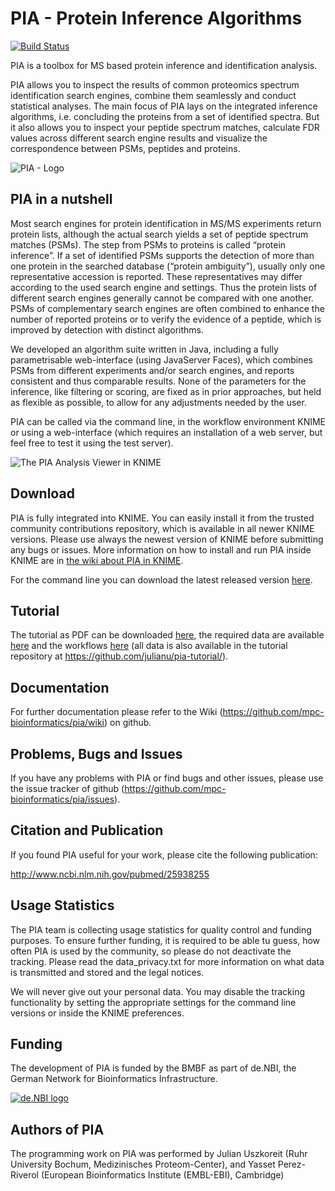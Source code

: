 # PIA - Protein Inference Algorithms

[![Build Status](https://api.travis-ci.org/mpc-bioinformatics/pia.svg)](https://travis-ci.org/mpc-bioinformatics/pia)

PIA is a toolbox for MS based protein inference and identification analysis.

PIA allows you to inspect the results of common proteomics spectrum
identification search engines, combine them seamlessly and conduct statistical
analyses.
The main focus of PIA lays on the integrated inference algorithms, i.e.
concluding the proteins from a set of identified spectra. But it also allows
you to inspect your peptide spectrum matches, calculate FDR values across
different search engine results and visualize the correspondence between PSMs,
peptides and proteins.

![PIA - Logo](https://github.com/mpc-bioinformatics/pia/wiki/pia_logo.png)


## PIA in a nutshell

Most search engines for protein identification in MS/MS experiments return
protein lists, although the actual search yields a set of peptide spectrum
matches (PSMs). The step from PSMs to proteins is called “protein inference”.
If a set of identified PSMs supports the detection of more than one protein in
the searched database (“protein ambiguity”), usually only one representative
accession is reported. These representatives may differ according to the used
search engine and settings. Thus the protein lists of different search engines
generally cannot be compared with one another. PSMs of complementary search
engines are often combined to enhance the number of reported proteins or to
verify the evidence of a peptide, which is improved by detection with distinct
algorithms.

We developed an algorithm suite written in Java, including a fully
parametrisable web-interface (using JavaServer Faces), which combines PSMs from
different experiments and/or search engines, and reports consistent and thus
comparable results. None of the parameters for the inference, like filtering or
scoring, are fixed as in prior approaches, but held as flexible as possible, to
allow for any adjustments needed by the user.

PIA can be called via the command line, in the workflow environment KNIME or
using a web-interface (which requires an installation of a web server, but feel
free to test it using the test server).

![The PIA Analysis Viewer in KNIME](https://github.com/mpc-bioinformatics/pia/wiki/KNIME_analysis_view.png)


## Download

PIA is fully integrated into KNIME. You can easily install it from the trusted
community contributions repository, which is available in all newer KNIME
versions. Please use always the newest version of KNIME before submitting any
bugs or issues.
More information on how to install and run PIA inside KNIME are in 
[the wiki about PIA in KNIME](https://github.com/mpc-bioinformatics/pia/wiki/Running-PIA-via-KNIME).

For the command line you can download the latest released version
[here](https://github.com/mpc-bioinformatics/pia/releases/latest).


## Tutorial

The tutorial as PDF can be downloaded
[here](https://github.com/julianu/pia-tutorial/blob/master/pia_tutorial.pdf),
the required data are available [here](https://github.com/julianu/pia-tutorial/tree/master/data)
and the workflows [here](https://github.com/julianu/pia-tutorial/tree/master/workflows)
(all data is also available in the tutorial repository at
https://github.com/julianu/pia-tutorial/).


## Documentation

For further documentation please refer to the Wiki (https://github.com/mpc-bioinformatics/pia/wiki) on github.


## Problems, Bugs and Issues

If you have any problems with PIA or find bugs and other issues, please use the
issue tracker of github (https://github.com/mpc-bioinformatics/pia/issues).


## Citation and Publication

If you found PIA useful for your work, please cite the following publication:

http://www.ncbi.nlm.nih.gov/pubmed/25938255


## Usage Statistics

The PIA team is collecting usage statistics for quality control and funding
purposes. To ensure further funding, it is required to be able tu guess, how
often PIA is used by the community, so please do not deactivate the tracking. 
Please read the data_privacy.txt for more information on what data is
transmitted and stored and the legal notices.

We will never give out your personal data. You may disable the tracking
functionality by setting the appropriate settings for the command line versions
or inside the KNIME preferences. 


## Funding

The development of PIA is funded by the BMBF as part of de.NBI, the German
Network for Bioinformatics Infrastructure.

[![de.NBI logo](https://www.denbi.de/templates/de.nbi2/img/deNBI_logo.jpg)](https://www.denbi.de/)


## Authors of PIA
 
The programming work on PIA was performed by Julian Uszkoreit (Ruhr University
Bochum, Medizinisches Proteom-Center), and Yasset Perez-Riverol  (European
Bioinformatics Institute (EMBL-EBI), Cambridge)
